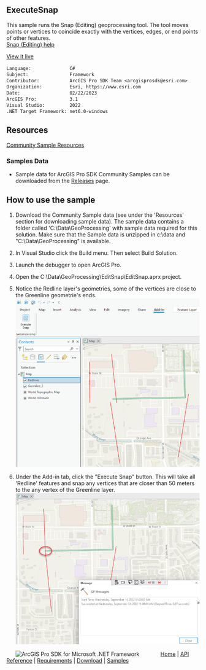 ## ExecuteSnap

<!-- TODO: Write a brief abstract explaining this sample -->
This sample runs the Snap (Editing) geoprocessing tool.  The tool moves points or vertices to coincide exactly with the vertices, edges, or end points of other features.   
[Snap (Editing) help](https://pro.arcgis.com/en/pro-app/latest/tool-reference/editing/snap.htm)  
  


<a href="https://pro.arcgis.com/en/pro-app/sdk/" target="_blank">View it live</a>

<!-- TODO: Fill this section below with metadata about this sample-->
```
Language:              C#
Subject:               Framework
Contributor:           ArcGIS Pro SDK Team <arcgisprosdk@esri.com>
Organization:          Esri, https://www.esri.com
Date:                  02/22/2023
ArcGIS Pro:            3.1
Visual Studio:         2022
.NET Target Framework: net6.0-windows
```

## Resources

[Community Sample Resources](https://github.com/Esri/arcgis-pro-sdk-community-samples#resources)

### Samples Data

* Sample data for ArcGIS Pro SDK Community Samples can be downloaded from the [Releases](https://github.com/Esri/arcgis-pro-sdk-community-samples/releases) page.  

## How to use the sample
<!-- TODO: Explain how this sample can be used. To use images in this section, create the image file in your sample project's screenshots folder. Use relative url to link to this image using this syntax: ![My sample Image](FacePage/SampleImage.png) -->
1. Download the Community Sample data (see under the 'Resources' section for downloading sample data).  The sample data contains a folder called 'C:\Data\GeoProcessing' with sample data required for this solution.  Make sure that the Sample data is unzipped in c:\data and "C:\Data\GeoProcessing" is available.  
1. In Visual Studio click the Build menu. Then select Build Solution.    
1. Launch the debugger to open ArcGIS Pro.  
1. Open the C:\Data\GeoProcessing\EditSnap\EditSnap.aprx project.   
1. Notice the Redline layer's geometries, some of the vertices are close to the Greenline geometrie's ends.   
![UI](Screenshots/Redline.png)  
  
1. Under the Add-in tab, click the "Execute Snap" button.  This will take all 'Redline' features and snap any vertices that are closer than 50 meters to the any vertex of the Greenline layer.  
![UI](Screenshots/Snapped.png)  
  


<!-- End -->

&nbsp;&nbsp;&nbsp;&nbsp;&nbsp;&nbsp;<img src="https://esri.github.io/arcgis-pro-sdk/images/ArcGISPro.png"  alt="ArcGIS Pro SDK for Microsoft .NET Framework" height = "20" width = "20" align="top"  >
&nbsp;&nbsp;&nbsp;&nbsp;&nbsp;&nbsp;&nbsp;&nbsp;&nbsp;&nbsp;&nbsp;&nbsp;
[Home](https://github.com/Esri/arcgis-pro-sdk/wiki) | <a href="https://pro.arcgis.com/en/pro-app/latest/sdk/api-reference" target="_blank">API Reference</a> | [Requirements](https://github.com/Esri/arcgis-pro-sdk/wiki#requirements) | [Download](https://github.com/Esri/arcgis-pro-sdk/wiki#installing-arcgis-pro-sdk-for-net) | <a href="https://github.com/esri/arcgis-pro-sdk-community-samples" target="_blank">Samples</a>
